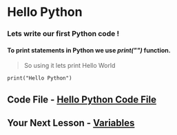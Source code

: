 # Hello Python
### Lets write our first Python code !
#### To print statements in Python we use *print("")* function.
> So using it lets print Hello World
```
print("Hello Python")
```
## Code File - [Hello Python Code File](https://github.com/kaarn101/Learn-Python-by-Reading/blob/main/Python-Scripts/helloworld.py)
## Your Next Lesson - [Variables](2-Variables.md)
